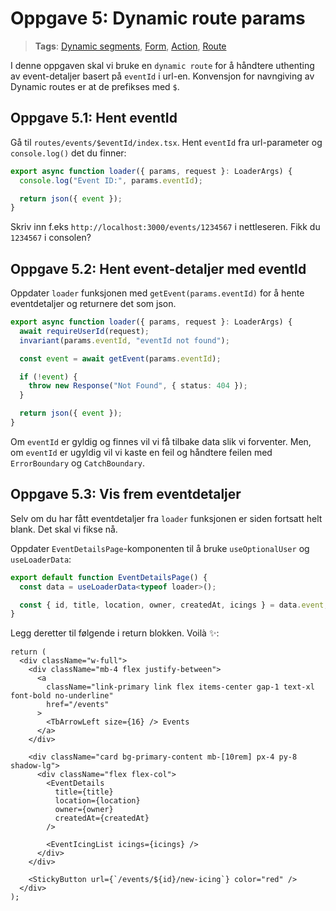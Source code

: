 # Oppgave 5: Dynamic route params

> **Tags**: [Dynamic segments](https://remix.run/docs/en/1.14.0/guides/routing#dynamic-segments), [Form](https://remix.run/docs/en/1.14.0/components/form), [Action](https://remix.run/docs/en/1.14.0/route/action), [Route](https://remix.run/docs/en/1.14.0/file-conventions/routes-files)

I denne oppgaven skal vi bruke en `dynamic route` for å håndtere uthenting av event-detaljer basert på `eventId` i url-en.
Konvensjon for navngiving av Dynamic routes er at de prefikses med `$`.

## Oppgave 5.1: Hent eventId

Gå til `routes/events/$eventId/index.tsx`. Hent `eventId` fra url-parameter og `console.log()` det du finner:

```ts
export async function loader({ params, request }: LoaderArgs) {
  console.log("Event ID:", params.eventId);

  return json({ event });
}
```

Skriv inn f.eks `http://localhost:3000/events/1234567` i nettleseren. Fikk du `1234567` i consolen?

## Oppgave 5.2: Hent event-detaljer med eventId

Oppdater `loader` funksjonen med `getEvent(params.eventId)` for å hente eventdetaljer og returnere det som json.

```ts
export async function loader({ params, request }: LoaderArgs) {
  await requireUserId(request);
  invariant(params.eventId, "eventId not found");

  const event = await getEvent(params.eventId);

  if (!event) {
    throw new Response("Not Found", { status: 404 });
  }

  return json({ event });
}
```

Om `eventId` er gyldig og finnes vil vi få tilbake data slik vi forventer.
Men, om `eventId` er ugyldig vil vi kaste en feil og håndtere feilen med `ErrorBoundary` og `CatchBoundary`.

## Oppgave 5.3: Vis frem eventdetaljer

Selv om du har fått eventdetaljer fra `loader` funksjonen er siden fortsatt helt blank. Det skal vi fikse nå.

Oppdater `EventDetailsPage`-komponenten til å bruke `useOptionalUser` og `useLoaderData`:

```ts
export default function EventDetailsPage() {
  const data = useLoaderData<typeof loader>();

  const { id, title, location, owner, createdAt, icings } = data.event;
}
```

Legg deretter til følgende i return blokken. Voilà ✨:

```tsx
return (
  <div className="w-full">
    <div className="mb-4 flex justify-between">
      <a
        className="link-primary link flex items-center gap-1 text-xl font-bold no-underline"
        href="/events"
      >
        <TbArrowLeft size={16} /> Events
      </a>
    </div>

    <div className="card bg-primary-content mb-[10rem] px-4 py-8 shadow-lg">
      <div className="flex flex-col">
        <EventDetails
          title={title}
          location={location}
          owner={owner}
          createdAt={createdAt}
        />

        <EventIcingList icings={icings} />
      </div>
    </div>

    <StickyButton url={`/events/${id}/new-icing`} color="red" />
  </div>
);
```
